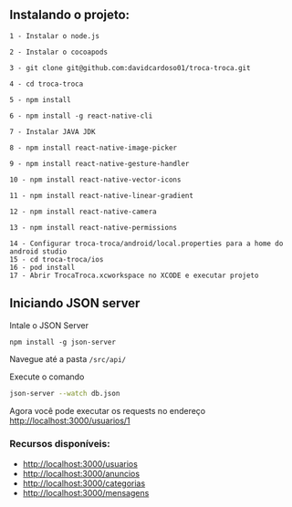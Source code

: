 ## Instalando o projeto:
```
1 - Instalar o node.js

2 - Instalar o cocoapods

3 - git clone git@github.com:davidcardoso01/troca-troca.git

4 - cd troca-troca

5 - npm install

6 - npm install -g react-native-cli

7 - Instalar JAVA JDK

8 - npm install react-native-image-picker

9 - npm install react-native-gesture-handler

10 - npm install react-native-vector-icons

11 - npm install react-native-linear-gradient

12 - npm install react-native-camera

13 - npm install react-native-permissions

14 - Configurar troca-troca/android/local.properties para a home do android studio
15 - cd troca-troca/ios
16 - pod install
17 - Abrir TrocaTroca.xcworkspace no XCODE e executar projeto

```

## Iniciando JSON server

Intale o JSON Server 

```
npm install -g json-server
```

Navegue até a pasta `/src/api/`

Execute o comando

```bash
json-server --watch db.json
```

Agora você pode executar os requests no endereço [http://localhost:3000/usuarios/1](http://localhost:3000/usuarios/1)

### Recursos disponíveis:
- [http://localhost:3000/usuarios](http://localhost:3000/usuarios)
- [http://localhost:3000/anuncios](http://localhost:3000/anuncios)
- [http://localhost:3000/categorias](http://localhost:3000/categorias)
- [http://localhost:3000/mensagens](http://localhost:3000/mensagens)
